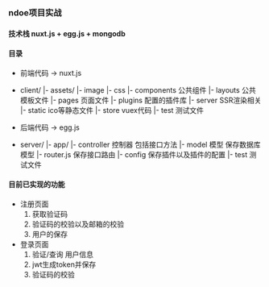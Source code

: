 ### ndoe项目实战

#### 技术栈 nuxt.js + egg.js + mongodb

#### 目录
- 前端代码 -> nuxt.js
- client/
    |- assets/
        |- image
        |- css
    |- components 公共组件
    |- layouts 公共模板文件
    |- pages 页面文件
    |- plugins 配置的插件库
    |- server SSR渲染相关
    |- static ico等静态文件
    |- store vuex代码
    |- test 测试文件


- 后端代码 -> egg.js
- server/
    |- app/
        |- controller 控制器 包括接口方法
        |- model 模型 保存数据库模型
        |- router.js 保存接口路由
    |- config 保存插件以及插件的配置
    |- test 测试文件

#### 目前已实现的功能
- 注册页面
    1. 获取验证码
    2. 验证码的校验以及邮箱的校验
    3. 用户的保存
- 登录页面
    1. 验证/查询 用户信息
    2. jwt生成token并保存
    3. 验证码的校验

